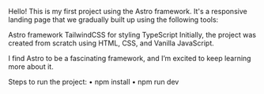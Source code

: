 Hello! This is my first project using the Astro framework. It's a responsive landing page that we gradually built up using the following tools:

Astro framework
TailwindCSS for styling
TypeScript
Initially, the project was created from scratch using HTML, CSS, and Vanilla JavaScript.

I find Astro to be a fascinating framework, and I’m excited to keep learning more about it.

Steps to run the project:
• npm install
• npm run dev

